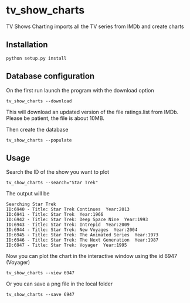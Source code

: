 tv_show_charts
==============

TV Shows Charting imports all the TV series from IMDb and create charts


Installation
------------
    python setup.py install

Database configuration
----------------------
On the first run launch the program with the download option

    tv_show_charts --download

This will download an updated version of the file ratings.list from IMDb. Please be patient, the file is about 10MB.

Then create the database

    tv_show_charts --populate

Usage
-----

Search the ID of the show you want to plot

    tv_show_charts --search="Star Trek"

The output will be

    Searching Star Trek  
    ID:6940 - Title: Star Trek Continues  Year:2013  
    ID:6941 - Title: Star Trek  Year:1966  
    ID:6942 - Title: Star Trek: Deep Space Nine  Year:1993  
    ID:6943 - Title: Star Trek: Intrepid  Year:2009  
    ID:6944 - Title: Star Trek: New Voyages  Year:2004  
    ID:6945 - Title: Star Trek: The Animated Series  Year:1973  
    ID:6946 - Title: Star Trek: The Next Generation  Year:1987  
    ID:6947 - Title: Star Trek: Voyager  Year:1995  

Now you can plot the chart in the interactive window using the id 6947 (Voyager)

    tv_show_charts --view 6947

Or you can save a png file in the local folder

    tv_show_charts --save 6947